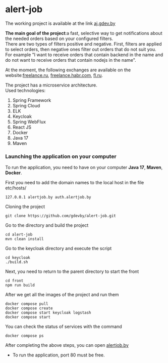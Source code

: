 # alert-job

The working project is available at the link [aj.gdev.by](https://aj.gdev.by)

**The main goal of the project**:a fast, selective way to get notifications about the needed orders based on your configured filters.<br>
There are two types of filters positive and negative. First, filters are applied to select orders, then negative ones filter out orders that do not suit you.<br>
For example "I want to receive orders that contain backend in the name and do not want to receive orders that contain nodejs in the name".<br>

At the moment, the following exchanges are available on the website:[freelance.ru](https://freelance.ru), [freelance.habr.com](https://freelance.habr.com), [fl.ru](https://www.fl.ru).

The project has a microservice architecture.<br>
Used technologies:
<ol>
<li>Spring Framework</li>
<li>Spring Cloud</li>
<li>ELK</li>
<li>Keycloak</li>
<li>Spring WebFlux</li>
<li>React JS</li>
<li>Docker</li>
<li>Java 17</li>
<li>Maven</li>
</ol> 

### Launching the application on your computer

To run the application, you need to have on your computer **Java 17**, **Maven**, **Docker**.<br>

First you need to add the domain names to the local host in the file etc/hosts/
```
127.0.0.1 alertjob.by auth.alertjob.by
```
Cloning the project
```
git clone https://github.com/gdevby/alert-job.git
```
Go to the directory and build the project
```
cd alert-job
mvn clean install
```
Go to the keycloak directory and execute the script
```
cd keycloak
./build.sh
```
Next, you need to return to the parent directory to start the front
```
cd front
npm run build
```
After we get all the images of the project and run them
```
docker compose pull
docker compose create
docker compose start keycloak logstash
docker compose start
```
You can check the status of services with the command
```
docker compose ps
```
After completing the above steps, you can open [alertjob.by ](http://alertjob.by)
* To run the application, port 80 must be free.